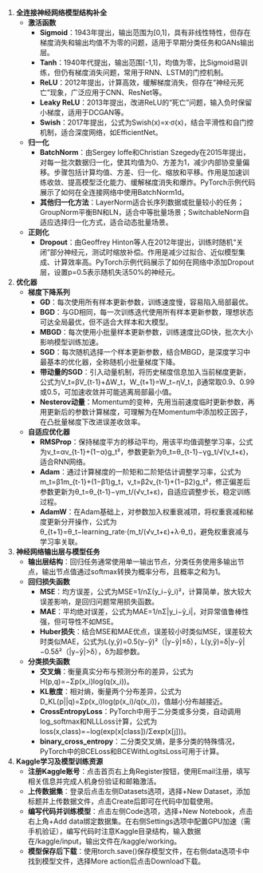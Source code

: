 
1. **全连接神经网络模型结构补全**
    - **激活函数**
        - **Sigmoid**：1943年提出，输出范围为[0,1]，具有非线性特性，但存在梯度消失和输出均值不为零的问题，适用于早期分类任务和GANs输出层。
        - **Tanh**：1940年代提出，输出范围[-1,1]，均值为零，比Sigmoid易训练，但仍有梯度消失问题，常用于RNN、LSTM的门控机制。
        - **ReLU**：2012年提出，计算高效，缓解梯度消失，但存在“神经元死亡”现象，广泛应用于CNN、ResNet等。
        - **Leaky ReLU**：2013年提出，改进ReLU的“死亡”问题，输入负时保留小梯度，适用于DCGAN等。
        - **Swish**：2017年提出，公式为Swish(x)=x·σ(x)，结合平滑性和自门控机制，适合深度网络，如EfficientNet。
    - **归一化**
        - **BatchNorm**：由Sergey Ioffe和Christian Szegedy在2015年提出，对每一批次数据归一化，使其均值为0、方差为1，减少内部协变量偏移。步骤包括计算均值、方差、归一化、缩放和平移。作用是加速训练收敛、提高模型泛化能力、缓解梯度消失和爆炸。PyTorch示例代码展示了如何在全连接网络中使用BatchNorm1d。
        - **其他归一化方法**：LayerNorm适合长序列数据或批量较小的任务；GroupNorm平衡BN和LN，适合中等批量场景；SwitchableNorm自适应选择归一化方式，适合动态批量场景。
    - **正则化**
        - **Dropout**：由Geoffrey Hinton等人在2012年提出，训练时随机“关闭”部分神经元，测试时缩放补偿。作用是减少过拟合、近似模型集成、计算效率高。PyTorch示例代码展示了如何在网络中添加Dropout层，设置p=0.5表示随机失活50%的神经元。
2. **优化器**
    - **梯度下降系列**
        - **GD**：每次使用所有样本更新参数，训练速度慢，容易陷入局部最优。
        - **BGD**：与GD相同，每一次训练迭代使用所有样本更新参数，理想状态可达全局最优，但不适合大样本和大模型。
        - **MBGD**：每次使用小批量样本更新参数，训练速度比GD快，批次大小影响模型训练加速。
        - **SGD**：每次随机选择一个样本更新参数，结合MBGD，是深度学习中最基本的优化器，全称随机小批量梯度下降。
        - **带动量的SGD**：引入动量机制，将历史梯度信息加入当前梯度更新，公式为V_t=βV_{t-1}+ΔW_t，W_{t+1}=W_t−ηV_t，β通常取0.9、0.99或0.5，可加速收敛并可能逃离局部最小值。
        - **Nesterov动量**：Momentum的变种，先用当前速度临时更新参数，再用更新后的参数计算梯度，可理解为在Momentum中添加校正因子，在凸批量梯度下改进误差收敛率。
    - **自适应优化器**
        - **RMSProp**：保持梯度平方的移动平均，用该平均值调整学习率，公式为v_t=αv_{t-1}+(1−α)g_t²，参数更新为θ_t=θ_{t-1}−γg_t/√(v_t+ε)，适合RNN网络。
        - **Adam**：通过计算梯度的一阶矩和二阶矩估计调整学习率，公式为m_t=β1m_{t-1}+(1−β1)g_t，v_t=β2v_{t-1}+(1−β2)g_t²，修正偏差后参数更新为θ_t=θ_{t-1}−γm_t/(√v_t+ε)，自适应调整步长，稳定训练过程。
        - **AdamW**：在Adam基础上，对参数加入权重衰减项，将权重衰减和梯度更新分开操作，公式为θ_{t+1}=θ_t−learning_rate·(m_t/(√v_t+ε)+λ·θ_t)，避免权重衰减与学习率关联。
3. **神经网络输出层与模型任务**
    - **输出层结构**：回归任务通常使用单一输出节点，分类任务使用多输出节点，输出节点值通过softmax转换为概率分布，且概率之和为1。
    - **回归损失函数**
        - **MSE**：均方误差，公式为MSE=1/nΣ(y_i−ŷ_i)²，计算简单，放大较大误差影响，是回归问题常用损失函数。
        - **MAE**：平均绝对误差，公式为MAE=1/nΣ|y_i−ŷ_i|，对异常值鲁棒性强，但可导性不如MSE。
        - **Huber损失**：结合MSE和MAE优点，误差较小时类似MSE，误差较大时类似MAE，公式为L(y,ŷ)=0.5(y−ŷ)²（|y−ŷ|≤δ），L(y,ŷ)=δ|y−ŷ|−0.5δ²（|y−ŷ|>δ），δ为超参数。
    - **分类损失函数**
        - **交叉熵**：衡量真实分布与预测分布的差异，公式为H(p,q)=−Σp(x_i)log(q(x_i))。
        - **KL散度**：相对熵，衡量两个分布差异，公式为D_KL(p||q)=Σp(x_i)log(p(x_i)/q(x_i))，值越小分布越接近。
        - **CrossEntropyLoss**：PyTorch中用于二分类或多分类，自动调用log_softmax和NLLLoss计算，公式为loss(x,class)=−log(exp(x[class])/Σexp(x[j]))。
        - **binary_cross_entropy**：二分类交叉熵，是多分类的特殊情况，PyTorch中的BCELoss和BCEWithLogitsLoss可用于计算。
4. **Kaggle学习及模型训练资源**
    - **注册Kaggle账号**：点击首页右上角Register按钮，使用Email注册，填写相关信息并完成人机身份验证和邮箱激活。
    - **上传数据集**：登录后点击左侧Datasets选项，选择+New Dataset，添加标题并上传数据文件，点击Create后即可在代码中加载使用。
    - **编写代码并训练模型**：点击左侧Code选项，选择+New Notebook，点击右上角+Add data绑定数据集。在右侧Settings选项中配置GPU加速（需手机验证），编写代码时注意Kaggle目录结构，输入数据在/kaggle/input，输出文件在/kaggle/working。
    - **模型保存后下载**：使用torch.save()保存模型文件，在右侧data选项卡中找到模型文件，选择More action后点击Download下载。